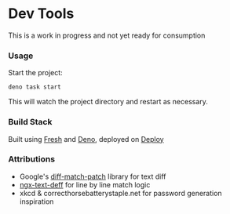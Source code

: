 # Dev Tools

This is a work in progress and not yet ready for consumption

### Usage

Start the project:

```
deno task start
```

This will watch the project directory and restart as necessary.

### Build Stack

Built using [Fresh](https://fresh.deno.dev/) and [Deno](https://deno.land/), deployed on [Deploy](https://deno.com/deploy)

### Attributions
* Google's [diff-match-patch](https://github.com/google/diff-match-patch) library for text diff
* [ngx-text-deff](https://github.com/ABenassi87/ngx-text-diff) for line by line match logic
* xkcd & correcthorsebatterystaple.net for password generation inspiration